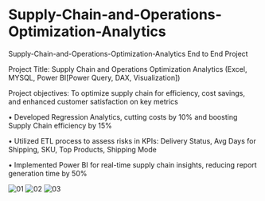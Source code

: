 # Supply-Chain-and-Operations-Optimization-Analytics

Supply-Chain-and-Operations-Optimization-Analytics End to End Project




Project Title: Supply Chain and Operations Optimization Analytics (Excel, MYSQL, Power BI[Power Query, DAX, Visualization])



Project objectives: To optimize supply chain for efficiency, cost savings, and enhanced customer satisfaction on key metrics



•	Developed Regression Analytics, cutting costs by 10% and boosting Supply Chain efficiency by 15%

•	Utilized ETL process to assess risks in KPIs: Delivery Status, Avg Days for Shipping, SKU, Top Products, Shipping Mode

•	Implemented Power BI for real-time supply chain insights, reducing report generation time by 50%


![01](https://github.com/Arijit787/Supply-Chain-and-Operations-Optimization-Analytics/assets/108357674/da7eb7d0-452d-4860-a059-2534fc394e2f)
![02](https://github.com/Arijit787/Supply-Chain-and-Operations-Optimization-Analytics/assets/108357674/37d737fa-718e-4e58-a885-02870b268666)
![03](https://github.com/Arijit787/Supply-Chain-and-Operations-Optimization-Analytics/assets/108357674/c69f587f-1806-4803-94c1-f56d20275ef3)
